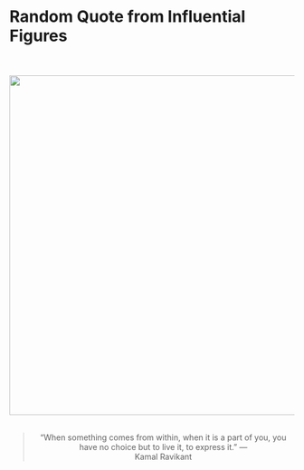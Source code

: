 # Random Quote from Influential Figures

<div align="center">
  <br>
  <br>
  <a href="undefined" title="undefined"><img src="undefined" width="600px"></a>
  <br>
  <br>
  <blockquote>&ldquo;When something comes from within, when it is a part of you, you have no choice but to live it, to express it.&rdquo; &mdash; <footer>Kamal Ravikant</footer></blockquote>
</div>
  